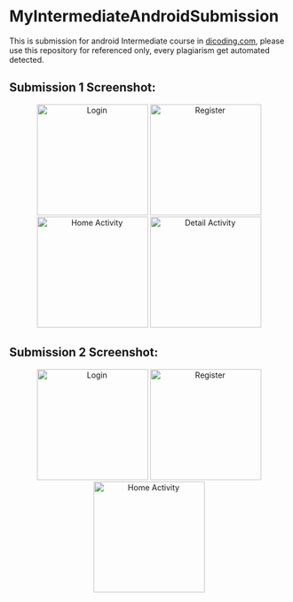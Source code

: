 # MyIntermediateAndroidSubmission
This is submission for android Intermediate course in <a href="https://www.dicoding.com/academies/352">dicoding.com</a>, please use this repository for referenced only, every plagiarism get automated detected.

## Submission 1 Screenshot:
<p align="center">
  <img src="https://user-images.githubusercontent.com/50865350/190900974-8e9b22f4-1b68-4e03-8dae-5c98795d5e9b.jpg" alt="Login" width="200"/>
  <img src="https://user-images.githubusercontent.com/50865350/190900879-692177c5-98db-428d-a844-e72a0c7e9486.jpg" alt="Register" width="200"/>
  <img src="https://user-images.githubusercontent.com/50865350/190900873-7731eec4-b703-438f-a50d-3380fd2bf7dc.jpg" alt="Home Activity" width="200"/>
  <img src="https://user-images.githubusercontent.com/50865350/190900875-d9b89039-7a25-4aa0-bd67-1f6a5ae2a44b.jpg" alt="Detail Activity" width="200"/>
</p>

## Submission 2 Screenshot:
<p align="center">
  <img src="https://user-images.githubusercontent.com/50865350/194211293-2cf170f1-cdc3-4a1a-911c-f4e182932989.jpg" alt="Login" width="200"/>
  <img src="https://user-images.githubusercontent.com/50865350/194211296-3b30fd60-f779-4abe-92c2-e31c5aca18eb.jpg" alt="Register" width="200"/>
  <img src="https://user-images.githubusercontent.com/50865350/194211299-573c5cd6-97c8-4ee3-a593-a4583a2099e2.jpg" alt="Home Activity" width="200"/>
</p>

